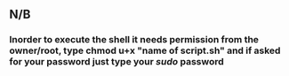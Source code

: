  
## N/B 
### Inorder to execute the shell it needs permission from the owner/root, type chmod u+x "name of script.sh" and if asked for your password just type your *sudo* password
